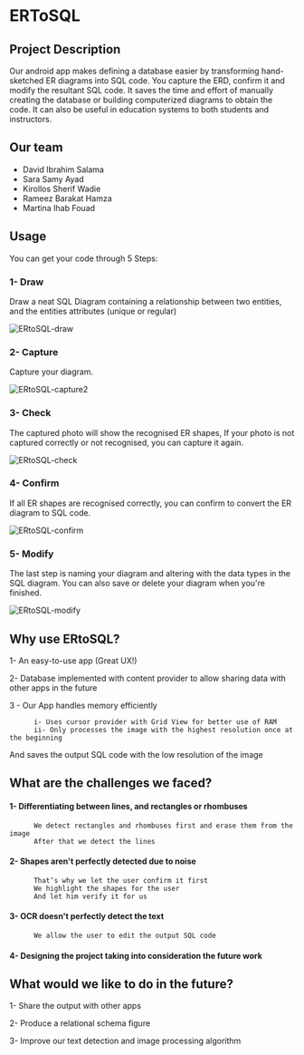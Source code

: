 # ERToSQL

## Project Description
Our android app makes defining a database easier by transforming hand-sketched ER diagrams into SQL code.
You capture the ERD, confirm it and modify the resultant SQL code.
It saves the time and effort of manually creating the database or building computerized diagrams to obtain the code.
It can also be useful in education systems to both students and instructors.
## Our team
* David Ibrahim Salama
* Sara Samy Ayad
* Kirollos Sherif Wadie
* Rameez Barakat Hamza
* Martina Ihab Fouad
## Usage
You can get your code through 5 Steps:
### 1- Draw
Draw a neat SQL Diagram containing a relationship between two entities, and the entities attributes (unique or regular)

![ERtoSQL-draw](https://user-images.githubusercontent.com/33926255/57221804-bf1a6600-7000-11e9-8f3f-e2ed1f1f684a.png)

### 2- Capture
Capture your diagram.

![ERtoSQL-capture2](https://user-images.githubusercontent.com/33926255/57222442-de19f780-7002-11e9-867a-2f6e4d0e6478.png)

### 3- Check
The captured photo will show the recognised ER shapes, If your photo is not captured correctly or not recognised, you can capture it again.

![ERtoSQL-check](https://user-images.githubusercontent.com/33926255/57222484-0c97d280-7003-11e9-8c1e-fcbc328e8527.png)

### 4- Confirm
If all ER shapes are recognised correctly, you can confirm to convert the ER diagram to SQL code.

![ERtoSQL-confirm](https://user-images.githubusercontent.com/33926255/57222544-4b2d8d00-7003-11e9-89e2-98bddc58da66.png)


### 5- Modify
The last step is naming your diagram and altering with the data types in the SQL diagram. You can also save or delete your diagram when you're finished.

![ERtoSQL-modify](https://user-images.githubusercontent.com/33926255/57222593-6ef0d300-7003-11e9-950c-e4d1975a9dc3.png)

## Why use ERtoSQL?
1- An easy-to-use app (Great UX!)

2- Database implemented with content provider to allow sharing data with other apps in the future

3 - Our App handles memory efficiently
          
          i- Uses cursor provider with Grid View for better use of RAM
          ii- Only processes the image with the highest resolution once at the beginning

And saves the output SQL code with the low resolution of the image

## What are the challenges we faced?
#### 1- Differentiating between lines, and rectangles or rhombuses

          We detect rectangles and rhombuses first and erase them from the image
          After that we detect the lines
#### 2- Shapes aren't perfectly detected due to noise

          That’s why we let the user confirm it first
          We highlight the shapes for the user 
          And let him verify it for us
#### 3- OCR doesn't perfectly detect the text
          We allow the user to edit the output SQL code
#### 4- Designing the project taking into consideration the future work
## What would we like to do in the future?
1- Share the output with other apps

2- Produce a relational schema figure

3- Improve our text detection and image processing algorithm


          

       


